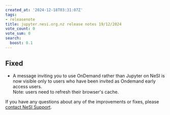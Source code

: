 ```yaml
---
created_at: '2024-12-18T03:31:07Z'
tags:
- releasenote
title: jupyter.nesi.org.nz release notes 19/12/2024
vote_count: 0
vote_sum: 0
search:
  boost: 0.1
---
```


## Fixed

- A message inviting you to use OnDemand rather than Jupyter on NeSI is now visible only to users who have been invited as Ondemand early access users.   
Note: users need to refresh their browser's cache.  

If you have any questions about any of the improvements or fixes,
please [contact NeSI Support](mailto:support@nesi.org.nz "mailto:support@nesi.org.nz").
